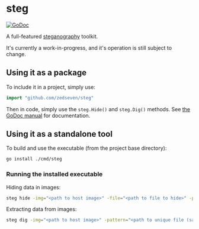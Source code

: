 # steg
[![GoDoc](https://godoc.org/github.com/zedseven/steg?status.svg)](https://godoc.org/github.com/zedseven/steg)

A full-featured [steganography](https://en.wikipedia.org/wiki/Steganography) toolkit.

It's currently a work-in-progress, and it's operation is still subject to change.

## Using it as a package
To include it in a project, simply use:
```go
import "github.com/zedseven/steg"
```

Then in code, simply use the `steg.Hide()` and `steg.Dig()` methods. See [the GoDoc manual](https://godoc.org/github.com/zedseven/steg) for documentation.

## Using it as a standalone tool

To build and use the executable (from the project base directory):

```bash
go install ./cmd/steg
```

### Running the installed executable

Hiding data in images:

```bash
steg hide -img="<path to host image>" -file="<path to file to hide>" -pattern="<path to unique file>" -out="<path to output file to>"
```

Extracting data from images:

```bash
steg dig -img="<path to host image>" -pattern="<path to unique file (same as used when hiding)>" -out="<path to output file to>"
```
